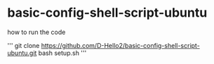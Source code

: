 # basic-config-shell-script-ubuntu

how to run the code

'''
git clone https://github.com/D-Hello2/basic-config-shell-script-ubuntu.git
bash setup.sh
'''
